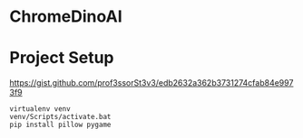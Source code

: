 # ChromeDinoAI


# Project Setup

https://gist.github.com/prof3ssorSt3v3/edb2632a362b3731274cfab84e9973f9

```
virtualenv venv
venv/Scripts/activate.bat
pip install pillow pygame
```